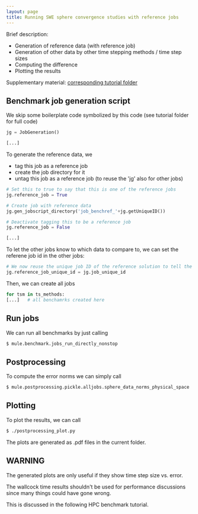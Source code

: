 ```yaml
---
layout: page
title: Running SWE sphere convergence studies with reference jobs
---
```


Brief description:
 * Generation of reference data (with reference job)
 * Generation of other data by other time stepping methods / time step sizes
 * Computing the difference
 * Plotting the results

Supplementary material: [corresponding tutorial folder](https://github.com/schreiberx/sweet/tree/master/tutorials/basics/swe_sphere_benchmark_with_reference_job)


## Benchmark job generation script

We skip some boilerplate code symbolized by this code (see tutorial folder for full code)

```python
jg = JobGeneration()

[...]
```

To generate the reference data, we

 * tag this job as a reference job
 * create the job directory for it
 * untag this job as a reference job (to reuse the 'jg' also for other jobs)

```python
# Set this to true to say that this is one of the reference jobs
jg.reference_job = True

# Create job with reference data
jg.gen_jobscript_directory('job_benchref_'+jg.getUniqueID())

# Deactivate tagging this to be a reference job
jg.reference_job = False

[...]
```

To let the other jobs know to which data to compare to, we can set the referene job id in the other jobs:
```python
# We now reuse the unique job ID of the reference solution to tell the other jobs about their reference solution!
jg.reference_job_unique_id = jg.job_unique_id
```

Then, we can create all jobs

```python
for tsm in ts_methods:
[...]	# all benchamrks created here

```

## Run jobs

We can run all benchmarks by just calling

```bash
$ mule.benchmark.jobs_run_directly_nonstop
```

## Postprocessing

To compute the error norms we can simply call

```bash
$ mule.postprocessing.pickle.alljobs.sphere_data_norms_physical_space
```


## Plotting

To plot the results, we can call 
```bash
$ ./postprocessing_plot.py
```

The plots are generated as .pdf files in the current folder.


## WARNING

The generated plots are only useful if they show time step size vs. error.

The wallcock time results shouldn't be used for performance discussions since many things could have gone wrong.

This is discussed in the following HPC benchmark tutorial.

